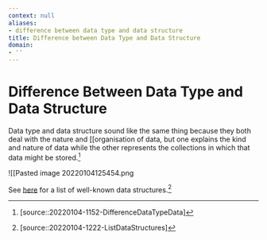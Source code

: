 ```yaml
---
context: null
aliases:
- difference between data type and data structure
title: Difference between Data Type and Data Structure
domain:
- ''
---
```


# Difference Between Data Type and Data Structure

Data type and data structure sound like the same thing because they both deal with the nature and [[organisation of data, but one explains the kind and nature of data while the other represents the collections in which that data might be stored.[^1]

![[Pasted image 20220104125454.png

See [here](https://en.wikipedia.org/wiki/List_of_data_structures) for a list of well-known data structures.[^2]

[^1]: [source::20220104-1152-DifferenceDataTypeData]
[^2]: [source::20220104-1222-ListDataStructures]
